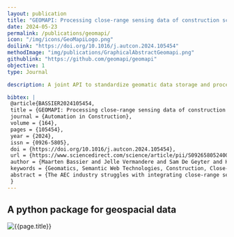 ```yaml
---
layout: publication
title: "GEOMAPI: Processing close-range sensing data of construction scenes with semantic web technologies"
date: 2024-05-23
permalink: /publications/geomapi/
icon: "/img/icons/GeoMapiLogo.png"
doilink: "https://doi.org/10.1016/j.autcon.2024.105454"
methodImage: "img/publications/GraphicalAbstractGeomapi.png"
githublink: "https://github.com/geomapi/geomapi"
objective: 1
type: Journal

description: A joint API to standardize geomatic data storage and processing. Developed by the Geomatics research group at the KU Leuven

bibtex: |
 @article{BASSIER2024105454,
 title = {GEOMAPI: Processing close-range sensing data of construction scenes with semantic web technologies},
 journal = {Automation in Construction},
 volume = {164},
 pages = {105454},
 year = {2024},
 issn = {0926-5805},
 doi = {https://doi.org/10.1016/j.autcon.2024.105454},
 url = {https://www.sciencedirect.com/science/article/pii/S0926580524001900},
 author = {Maarten Bassier and Jelle Vermandere and Sam De Geyter and Heinder De Winter},
 keywords = {Geomatics, Semantic Web Technologies, Construction, Close-range sensing, BIM, Point clouds, Photogrammetry},
 abstract = {The AEC industry struggles with integrating close-range sensing data like photogrammetric and LiDAR outputs due to the vast volume of  unstructured 2D and 3D data, hindering tasks like digital twinning and construction monitoring. Although semantic web technologies have effectively  managed diverse resources in other domains, their potential in handling construction-related sensing data remains unrealized, further complicated by the  absence of a comprehensive data management framework for construction projects. This paper bridges the gap between various close-range sensing resources  and AEC industry tasks by integrating Linked Data RDF Graphs with advanced geomatics algorithms. Experimental results demonstrate that this close-range  linked data methodology effectively combines sensory data processing with RDF Graphs, thereby enabling more efficient resolution of construction process  queries. The GEOMAPI framework significantly improves access to close-range sensing data for construction stakeholders, facilitate complex geomatics  computations, and stores multi-temporal analysis results, thereby advancing the capabilities in the AEC sector.}
 }
---
```


<!-- Examples

<div class="embed-responsive embed-responsive-16by9">
  <iframe class="embed-responsive-item rounded" src=".." allowfullscreen></iframe>
</div>

<img class="img-fluid  rounded vis-img" src="../img/visualisations/wip/AliplastWIP.jpg" alt="{{page.title}}">

<h3>

</h3>



 --> 

## A python package for geospacial data


 <img class="img-fluid  rounded vis-img" src="../../img/research/GraphicalAbstractGeomapi.png" alt="{{page.title}}">

